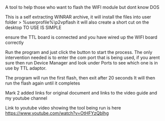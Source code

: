 

A tool to help those who want to flash the WIFI module but dont know DOS

This is a self extracting WINRAR archive, it will install the files into user folder > %userprofile%\p2vpflash it will also create a short cut on the desktop TO USE IS SIMPLE

ensure the TTL board is connected and you have wired up the WIFI board correctly

Run the program and just click the button to start the process. The only intervention needed is to enter the com port that is being used, if you arent sure then run Device Manager and look under Ports to see which one is in use by TTL adaptor.

The program will run the first flash, then exit after 20 seconds It will then run the flash again until it completes

Mark 2 added links for original document and links to the video guide and my youtube channel

Link to youtube video showing the tool being run is here https://www.youtube.com/watch?v=OtHFYzQblhg
